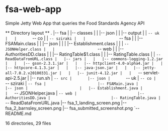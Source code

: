 # fsa-web-app
Simple Jetty Web App that queries the Food Standards Agency API


** Directory layout **
.
|-- fsa
|   |-- classes
|   |   |-- json
|   |   |-- output
|   |   `-- uk
|   |       `-- co
|   |           `-- sziraki
|   |               `-- fsa
|   |                   |-- FSAMain.class
|   |                   |-- json
|   |                   |   |-- Establishment.class
|   |                   |   `-- JSONHelper.class
|   |                   `-- web
|   |                       |-- AuthoritiesDD.class
|   |                       |-- RatingTable$1.class
|   |                       |-- RatingTable.class
|   |                       `-- ReadDataFromURL.class
|   |-- jars
|   |   |-- commons-logging-1.2.jar
|   |   |-- gson-2.3.1.jar
|   |   |-- httpclient-4.0-alpha4.jar
|   |   |-- httpcore-4.1.3.jar
|   |   |-- java-json.jar
|   |   |-- jetty-all-7.0.2.v20100331.jar
|   |   |-- junit-4.12.jar
|   |   `-- servlet-api-2.5.jar
|   |-- run.sh
|   `-- src
|       |-- json
|       `-- uk
|           `-- co
|               `-- sziraki
|                   `-- fsa
|                       |-- FSAMain.java
|                       |-- json
|                       |   |-- Establishment.java
|                       |   `-- JSONHelper.java
|                       `-- web
|                           |-- AuthoritiesDD.java
|                           |-- RatingTable.java
|                           `-- ReadDataFromURL.java
|-- fsa_1_landing_screen.png
|-- fsa_2_barnsley_screen.png
|-- fsa_submitted_screenshot.png
`-- README.md

16 directories, 29 files
